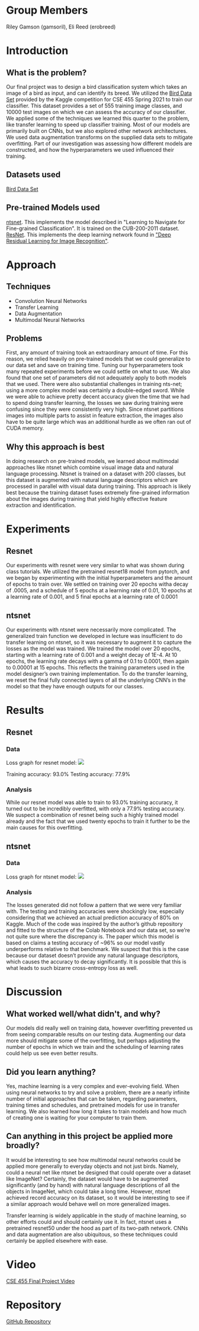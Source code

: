 # Group Members
Riley Gamson (gamsoril), Eli Reed (erobreed)

# Introduction

## What is the problem?
Our final project was to design a bird classification system which takes an image of a bird as input, and can identify its breed. We utilized the [Bird Data Set](https://www.kaggle.com/c/birds21sp/data) provided by the Kaggle competition for CSE 455 Spring 2021 to train our classifier. This dataset provides a set of 555 training image classes, and 10000 test images on which we can assess the accuracy of our classifier. We applied some of the techniques we learned this quarter to the problem, like transfer learning to speed up classifier training. Most of our models are primarily built on CNNs, but we also explored other network architectures. We used data augmentation transforms on the supplied data sets to mitigate overfitting. Part of our investigation was assessing how different models are constructed, and how the hyperparameters we used influenced their training.

## Datasets used
[Bird Data Set](https://www.kaggle.com/c/birds21sp/data)

## Pre-trained Models used
[ntsnet](https://pytorch.org/hub/nicolalandro_ntsnet-cub200_ntsnet/). This implements the model described in "Learning to Navigate for Fine-grained Classification". It is trained on the CUB-200-2011 dataset.
[ResNet](https://pytorch.org/hub/pytorch_vision_resnet/). This implements the deep learning network found in ["Deep Residual Learning for Image Recognition"](https://pytorch.org/hub/pytorch_vision_resnet/).


# Approach
## Techniques
* Convolution Neural Networks
* Transfer Learning
* Data Augmentation
* Multimodal Neural Networks
## Problems
First, any amount of training took an extraordinary amount of time. For this reason, we relied heavily on pre-trained models that we could generalize to our data set and save on training time. Tuning our hyperparameters took many repeated experiments before we could settle on what to use. We also found that one set of parameters did not adequately apply to both models that we used. There were also substantial challenges in training nts-net; using a more complex model was certainly a double-edged sword. While we were able to achieve pretty decent accuracy given the time that we had to spend doing transfer learning, the losses we saw during training were confusing since they were consistently very high. Since ntsnet partitions images into multiple parts to assist in feature extraction, the images also have to be quite large which was an additional hurdle as we often ran out of CUDA memory.

## Why this approach is best
In doing research on pre-trained models, we learned about multimodal approaches like ntsnet which combine visual image data and natural language processing. Ntsnet is trained on a dataset with 200 classes, but this dataset is augmented with natural language descriptors which are processed in parallel with visual data during training. This approach is likely best because the training dataset fuses extremely fine-grained information about the images during training that yield highly effective feature extraction and identification. 

# Experiments
## Resnet
Our experiments with resnet were very similar to what was shown during class tutorials. We utilized the pretrained resnet18 model from pytorch, and we began by experimenting with the initial hyperparameters and the amount of epochs to train over. We settled on training over 20 epochs witha decay of .0005, and a schedule of 5 epochs at a learning rate of 0.01, 10 epochs at a learning rate of 0.001, and 5 final epochs at a learning rate of 0.0001
## ntsnet
Our experiments with ntsnet were necessarily more complicated. The generalized train function we developed in lecture was insufficient to do transfer learning on ntsnet, so it was necessary to augment it to capture the losses as the model was trained. We trained the model over 20 epochs, starting with a learning rate of 0.001 and a weight decay of 1E-4. At 10 epochs, the learning rate decays with a gamma of 0.1 to 0.0001, then again to 0.00001 at 15 epochs. This reflects the training parameters used in the model designer’s own training implementation. To do the transfer learning, we reset the final fully connected layers of all the underlying CNN’s in the model so that they have enough outputs for our classes.  

# Results
## Resnet
### Data
Loss graph for resnet model:
![](resnet.png)

Training accuracy: 93.0%
Testing accuracy: 77.9%
### Analysis
While our resnet model was able to train to 93.0% training accuracy, it turned out to be incredibly overfitted, with only a 77.9% testing accuracy. We suspect a combination of resnet being such a highly trained model already and the fact that we used twenty epochs to train it further to be the main causes for this overfitting.
## ntsnet
### Data
Loss graph for ntsnet model:
![](ntsnet.PNG)

### Analysis
The losses generated did not follow a pattern that we were very familiar with. The testing and training accuracies were shockingly low, especially considering that we achieved an actual prediction accuracy of 80% on Kaggle. Much of the code was inspired by the author’s github repository and fitted to the structure of the Colab Notebook and our data set, so we’re not quite sure where the discrepancy is. The paper which this model is based on claims a testing accuracy of ~96% so our model vastly underperforms relative to that benchmark. We suspect that this is the case because our dataset doesn’t provide any natural language descriptors, which causes the accuracy to decay significantly. It is possible that this is what leads to such bizarre cross-entropy loss as well.

# Discussion
## What worked well/what didn't, and why?
Our models did really well on training data, however overfitting prevented us from seeing comparable results on our testing data. Augmenting our data more should mitigate some of the overfitting, but perhaps adjusting the number of epochs in which we train and the scheduling of learning rates could help us see even better results.
## Did you learn anything?
Yes, machine learning is a very complex and ever-evolving field. When using neural networks to try and solve a problem, there are a nearly infinite number of initial approaches that can be taken, regarding parameters, training times and schedules, and pretrained models for use in transfer learning. We also learned how long it takes to train models and how much of creating one is waiting for your computer to train them.
## Can anything in this project be applied more broadly?
It would be interesting to see how multimodal neural networks could be applied more generally to everyday objects and not just birds. Namely, could a neural net like ntsnet be designed that could operate over a dataset like ImageNet? Certainly, the dataset would have to be augmented significantly (and by hand) with natural language descriptions of all the objects in ImageNet, which could take a long time. However, ntsnet achieved record accuracy on its dataset, so it would be interesting to see if a similar approach would behave well on more generalized images.

Transfer learning is widely applicable in the study of machine learning, so other efforts could and should certainly use it. In fact, ntsnet uses a pretrained resnet50 under the hood as part of its two-path network. CNNs and data augmentation are also ubiquitous, so these techniques could certainly be applied elsewhere with ease.

# Video
[CSE 455 Final Project Video](https://youtu.be/XuMRysdbwEU)

# Repository
[GitHub Repository](https://github.com/sailedeer/FowlOdor/tree/main)
